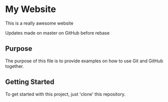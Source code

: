 # My Website

This is a really awesome website

Updates made on master on GitHub before rebase

## Purpose

The purpose of this file is to provide examples
on how to use Git and GitHub together.

## Getting Started

To get started with this project, just 'clone' this repository.
